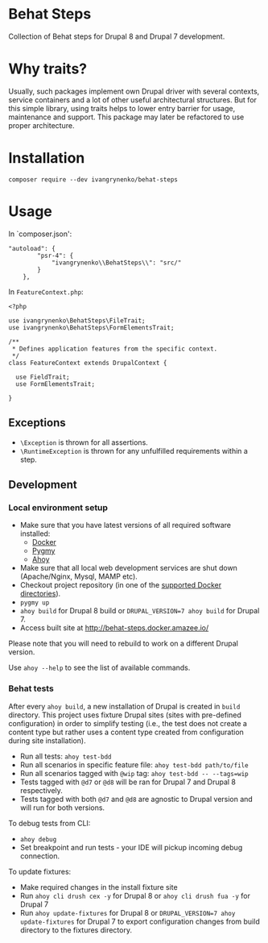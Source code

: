 # Behat Steps
Collection of Behat steps for Drupal 8 and Drupal 7 development.

# Why traits?
Usually, such packages implement own Drupal driver with several contexts, service containers and a lot of other useful architectural structures.
But for this simple library, using traits helps to lower entry barrier for usage, maintenance and support. 
This package may later be refactored to use proper architecture. 

# Installation
`composer require --dev ivangrynenko/behat-steps`

# Usage
In `composer.json':

```
"autoload": {
        "psr-4": {
            "ivangrynenko\\BehatSteps\\": "src/"
        }
    },
```

In `FeatureContext.php`:

```
<?php

use ivangrynenko\BehatSteps\FileTrait;
use ivangrynenko\BehatSteps\FormElementsTrait;

/**
 * Defines application features from the specific context.
 */
class FeatureContext extends DrupalContext {

  use FieldTrait;
  use FormElementsTrait;

}
```

## Exceptions
- `\Exception` is thrown for all assertions.
- `\RuntimeException` is thrown for any unfulfilled requirements within a step. 

## Development

### Local environment setup
- Make sure that you have latest versions of all required software installed:
  - [Docker](https://www.docker.com/)
  - [Pygmy](https://pygmy.readthedocs.io/)
  - [Ahoy](https://github.com/ahoy-cli/ahoy)
- Make sure that all local web development services are shut down (Apache/Nginx, Mysql, MAMP etc).
- Checkout project repository (in one of the [supported Docker directories](https://docs.docker.com/docker-for-mac/osxfs/#access-control)).  
- `pygmy up`
- `ahoy build` for Drupal 8 build or `DRUPAL_VERSION=7 ahoy build` for Drupal 7.
- Access built site at http://behat-steps.docker.amazee.io/  

Please note that you will need to rebuild to work on a different Drupal version.

Use `ahoy --help` to see the list of available commands.   

### Behat tests
After every `ahoy build`, a new installation of Drupal is created in `build` directory.
This project uses fixture Drupal sites (sites with pre-defined configuration)
in order to simplify testing (i.e., the test does not create a content type
but rather uses a content type created from configuration during site installation).

- Run all tests: `ahoy test-bdd`
- Run all scenarios in specific feature file: `ahoy test-bdd path/to/file`
- Run all scenarios tagged with `@wip` tag: `ahoy test-bdd -- --tags=wip`
- Tests tagged with `@d7` or `@d8` will be ran for Drupal 7 and Drupal 8 respectively.
- Tests tagged with both `@d7` and `@d8` are agnostic to Drupal version and will run for both versions. 

To debug tests from CLI:
- `ahoy debug`
- Set breakpoint and run tests - your IDE will pickup incoming debug connection.

To update fixtures:
- Make required changes in the install fixture site
- Run `ahoy cli drush cex -y` for Drupal 8 or `ahoy cli drush fua -y` for Drupal 7
- Run `ahoy update-fixtures` for Drupal 8 or `DRUPAL_VERSION=7 ahoy update-fixtures` for Drupal 7 to export configuration changes from build directory to the fixtures directory. 
